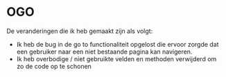 # OGO

De veranderingen die ik heb gemaakt zijn als volgt:
- Ik heb de bug in de go to functionaliteit opgelost die ervoor zorgde dat een gebruiker naar een niet bestaande pagina kan navigeren.
- Ik heb overbodige / niet gebruikte velden en methoden verwijderd om zo de code op te schonen
